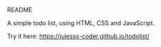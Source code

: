 README

A simple todo list, using HTML, CSS and JavaScript.

Try it here: https://julesss-coder.github.io/todolist/ 
